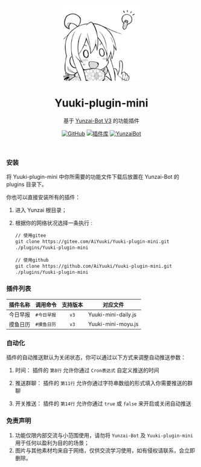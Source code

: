 <div align="center">
<img src="resources/img.png" width = "200">
<h1>Yuuki-plugin-mini</h1>

基于 [Yunzai-Bot V3](https://github.com/Le-niao/Yunzai-Bot) 的功能插件

[![GitHub](https://img.shields.io/badge/GitHub-Yuuki-black?style=flat-square&logo=github)](https://github.com/AiYuuki/Yuuki-plugin-mini) [![插件库](https://img.shields.io/badge/GitHub-插件库-black?style=flat-square&logo=github)](https://github.com/yhArcadia/Yunzai-Bot-plugins-index) [![YunzaiBot](https://img.shields.io/badge/Yunzai-v3.0.0-black?style=flat-square&logo=dependabot)](https://github.com/Le-niao/Yunzai-Bot)

</div>
<br>

### 安装

将 Yuuki-plugin-mini 中你所需要的功能文件下载后放置在 Yunzai-Bot 的 plugins 目录下。

你也可以直接安装所有的插件：

1. 进入 Yunzai 根目录；
2. 根据你的网络状况选择一条执行 :

   ```
   // 使用gitee
   git clone https://gitee.com/AiYuuki/Yuuki-plugin-mini.git ./plugins/Yuuki-plugin-mini

   // 使用github
   git clone https://github.com/AiYuuki/Yuuki-plugin-mini.git ./plugins/Yuuki-plugin-mini
   ```

### 插件列表

| 插件名称 | 调用命令    | 支持版本 | 对应文件            |
| -------- | ----------- | :------: | ------------------- |
| 今日早报 | `#今日早报` |   `v3`   | Yuuki-mini-daily.js |
| 摸鱼日历 | `#摸鱼日历` |   `v3`   | Yuuki-mini-moyu.js  |

### 自动化

插件的自动推送默认为关闭状态，你可以通过以下方式来调整自动推送参数：

1. 时间：
   插件的 `第8行` 允许你通过 `Cron表达式` 自定义推送的时间

2. 推送群聊：
   插件的 `第11行` 允许你通过字符串数组的形式填入你需要推送的群聊

3. 开关推送：
   插件的 `第14行` 允许你通过 `true` 或 `false` 来开启或关闭自动推送

### 免责声明

1. 功能仅限内部交流与小范围使用，请勿将 `Yunzai-Bot` 及 `Yuuki-plugin-mini` 用于任何以盈利为目的的场景；
2. 图片与其他素材均来自于网络，仅供交流学习使用，如有侵权请联系，会立即删除。
